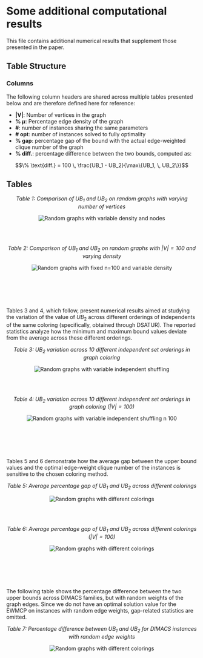 # Some additional computational results

This file contains additional numerical results that supplement those presented in the paper.

## Table Structure

### Columns

The following column headers are shared across multiple tables presented below and are therefore defined here for reference:

- **|V|**: Number of vertices in the graph
- **% $\mu$**: Percentage edge density of the graph
- **#**: number of instances sharing the same parameters
- **# opt**: number of instances solved to fully optimality
- **% gap**: percentage gap of the bound with the actual edge-weighted clique number of the graph
- **% diff.**: percentage difference between the two bounds, computed as:

 $$\% \text{diff.} = 100 \, \frac{UB_1 - UB_2}{\max\{UB_1, \, UB_2\}}$$


## Tables

<div align="center">

*Table 1: Comparison of $UB_1$ and $UB_2$ on random graphs with varying number of vertices*

![Random graphs with variable density and nodes](TABLES/table_random_nodes.png)

</div>

<br>
<br>

<div align="center">

*Table 2: Comparison of $UB_1$ and $UB_2$ on random graphs with $|V| = 100$ and varying density*

![Random graphs with fixed n=100 and variable density](TABLES/table_random_densities_n100.png)

</div>

<br>
<br>
<br>
<br>



Tables 3 and 4, which follow, present numerical results aimed at studying the variation of the value of $UB_2$ across different orderings of independents of the same coloring (specifically, obtained through DSATUR). The reported statistics analyze how the minimum and maximum bound values deviate from the average across these different orderings.

<div align="center">

*Table 3: $UB_2$ variation across 10 different independent set orderings in graph coloring*

![Random graphs with variable independent shuffling](TABLES/table_random_shuffling.png)

</div>

<br>
<br>

<div align="center">

*Table 4: $UB_2$ variation across 10 different independent set orderings in graph coloring ($|V| = 100$)*

![Random graphs with variable independent shuffling n 100](TABLES/table_random_shuffling_n100.png)

</div>

<br>
<br>
<br>
<br>


Tables 5 and 6 demonstrate how the average gap between the upper bound values and the optimal edge-weight clique number of the instances is sensitive to the chosen coloring method.


<div align="center">

*Table 5: Average percentage gap of $UB_1$ and $UB_2$ across different colorings*

![Random graphs with different colorings](TABLES/table_random_coloring.png)

</div>

<br>
<br>

<div align="center">

*Table 6: Average percentage gap of $UB_1$ and $UB_2$ across different colorings ($|V| = 100$)*

![Random graphs with different colorings](TABLES/table_random_coloring_n100.png)

</div>


<br>
<br>
<br>
<br>


The following table shows the percentage difference between the two upper bounds across DIMACS families, but with random weights of the graph edges. Since we do not have an optimal solution value for the EWMCP on instances with random edge weights, gap-related statistics are omitted.


<div align="center">


*Table 7: Percentage difference between $UB_1$ and $UB_2$ for DIMACS instances with random edge weights*

![Random graphs with different colorings](TABLES/table_random_coloring_n100.png)

</div>
